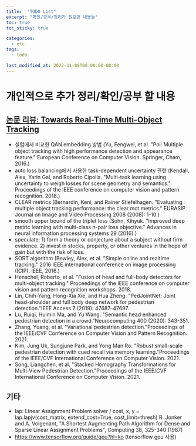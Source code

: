 ```yaml
---
title:  "TODO List"
excerpt: "확인/공부/정리가 필요한 내용들"
toc: true
toc_sticky: true

categories:
  - etc
tags:
  - todo

last_modified_at: 2022-11-08T00:00:00-00:00
---
```


# 개인적으로 추가 정리/확인/공부 할 내용

## [논문 리뷰: Towards Real-Time Multi-Object Tracking](https://junhyungkang.github.io/papers/Towards_Real-Time_Multi-Object_Tracking/)
* 실험에서 비교한 QAN embedding 방법 (Yu, Fengwei, et al. "Poi: Multiple object tracking with high performance detection and appearance feature." European Conference on Computer Vision. Springer, Cham, 2016.)
* auto loss balancing에서 사용한 task-dependent uncertainty 관련 (Kendall, Alex, Yarin Gal, and Roberto Cipolla. "Multi-task learning using uncertainty to weigh losses for scene geometry and semantics." Proceedings of the IEEE conference on computer vision and pattern recognition. 2018.)
* CLEAR metrics (Bernardin, Keni, and Rainer Stiefelhagen. "Evaluating multiple object tracking performance: the clear mot metrics." EURASIP Journal on Image and Video Processing 2008 (2008): 1-10.)
* smooth upper bound of the triplet loss (Sohn, Kihyuk. "Improved deep metric learning with multi-class n-pair loss objective." Advances in neural information processing systems 29 (2016).)
* speculate: 1) form a theory or conjecture about a subject without firm evidence. 2)  invest in stocks, property, or other ventures in the hope of gain but with the risk of loss.
* SORT algorithm (Bewley, Alex, et al. "Simple online and realtime tracking." 2016 IEEE international conference on image processing (ICIP). IEEE, 2016.)
* Henschel, Roberto, et al. "Fusion of head and full-body detectors for multi-object tracking." Proceedings of the IEEE conference on computer vision and pattern recognition workshops. 2018.
* Lin, Chih-Yang, Hong-Xia Xie, and Hua Zheng. "PedJointNet: Joint head-shoulder and full body deep network for pedestrian detection."IEEE Access 7 (2019): 47687-47697.
* Lu, Ruiqi, Huimin Ma, and Yu Wang. "Semantic head enhanced pedestrian detection in a crowd."Neurocomputing 400 (2020): 343-351.
* Zhang, Yuang, et al. "Variational pedestrian detection."Proceedings of the IEEE/CVF Conference on Computer Vision and Pattern Recognition. 2021.
* Kim, Jung Uk, Sungjune Park, and Yong Man Ro. "Robust small-scale pedestrian detection with cued recall via memory learning."Proceedings of the IEEE/CVF International Conference on Computer Vision. 2021.
* Song, Liangchen, et al. "Stacked Homography Transformations for Multi-View Pedestrian Detection."Proceedings of the IEEE/CVF International Conference on Computer Vision. 2021.

## 기타
* lap: Linear Assignment Problem solver / cost, x, y = lap.lapjv(cost_matrix, extend_cost=True, cost_limit=thresh)
R. Jonker and A. Volgenant, "A Shortest Augmenting Path Algorithm for Dense and Sparse Linear Assignment Problems", Computing 38, 325-340 (1987)
* https://www.tensorflow.org/guide/gpu?hl=ko (tensorflow gpu 사용)
